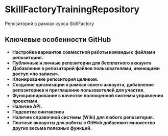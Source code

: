 # SkillFactoryTrainingRepository
Репозиторий в рамках курса SkillFactory
## Ключевые особенности GitHub 
* **Настройка вариантов совместной работы команды с файлами репозитория.**
* **Публичные и личные репозитории для бесплатного аккаунта**
* **Добавление в репозиторий файлов пользователями, имеющими доступ «по записи».**
* **Клонирование репозитория целиком.**
* **Создание организации в рамках своего аккаунта, добавление репозиториев и приглашение пользователей для участия.**
* **Функционирование в качестве полноценной системы управления проектами.**
* **Наличие API.**
* **Подсветка синтаксиса**
*  **Наличие справочной системы (Wiki) для любого репозитория.**
*  **Платные аккаунты для работы с GitHub добавляют множество других весьма полезных функций.**
